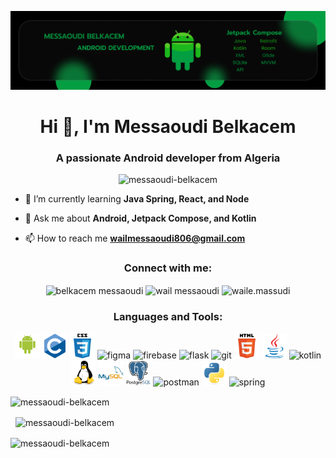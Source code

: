 [![MasterHead](./masterhead.png)](https://www.linkedin.com/in/belkacem-messaoudi-a95591230/)

<h1 align="center">Hi 👋, I'm Messaoudi Belkacem</h1>
<h3 align="center">A passionate Android developer from Algeria</h3>

<p align="center"> 
  <img src="https://komarev.com/ghpvc/?username=messaoudi-belkacem&label=Profile%20views&color=0e75b6&style=flat" alt="messaoudi-belkacem" /> 
</p>

- 🌱 I’m currently learning **Java Spring, React, and Node**

- 💬 Ask me about **Android, Jetpack Compose, and Kotlin**

- 📫 How to reach me **wailmessaoudi806@gmail.com**

<h3 align="center">Connect with me:</h3>
<p align="center">
  <a href="https://linkedin.com/in/belkacem-messaoudi" target="blank" style="text-decoration: none;">
    <img align="center" src="https://raw.githubusercontent.com/rahuldkjain/github-profile-readme-generator/master/src/images/icons/Social/linked-in-alt.svg" alt="belkacem messaoudi" height="30" width="40" />
  </a>
  <a href="https://fb.com/wail.messaoudi" target="blank" style="text-decoration: none;">
    <img align="center" src="https://raw.githubusercontent.com/rahuldkjain/github-profile-readme-generator/master/src/images/icons/Social/facebook.svg" alt="wail messaoudi" height="30" width="40" />
  </a>
  <a href="https://instagram.com/waile.massudi" target="blank" style="text-decoration: none;">
    <img align="center" src="https://raw.githubusercontent.com/rahuldkjain/github-profile-readme-generator/master/src/images/icons/Social/instagram.svg" alt="waile.massudi" height="30" width="40" />
  </a>
</p>

<h3 align="center">Languages and Tools:</h3>
<p align="center">
  <a href="https://developer.android.com" target="_blank" rel="noreferrer" style="text-decoration: none;">
    <img src="https://raw.githubusercontent.com/devicons/devicon/master/icons/android/android-original-wordmark.svg" alt="android" width="40" height="40"/>
  </a>
  <a href="https://www.cprogramming.com/" target="_blank" rel="noreferrer" style="text-decoration: none;">
    <img src="https://raw.githubusercontent.com/devicons/devicon/master/icons/c/c-original.svg" alt="c" width="40" height="40"/>
  </a>
  <a href="https://www.w3schools.com/css/" target="_blank" rel="noreferrer" style="text-decoration: none;">
    <img src="https://raw.githubusercontent.com/devicons/devicon/master/icons/css3/css3-original-wordmark.svg" alt="css3" width="40" height="40"/>
  </a>
  <a href="https://www.figma.com/" target="_blank" rel="noreferrer" style="text-decoration: none;">
    <img src="https://www.vectorlogo.zone/logos/figma/figma-icon.svg" alt="figma" width="40" height="40"/>
  </a>
  <a href="https://firebase.google.com/" target="_blank" rel="noreferrer" style="text-decoration: none;">
    <img src="https://www.vectorlogo.zone/logos/firebase/firebase-icon.svg" alt="firebase" width="40" height="40"/>
  </a>
  <a href="https://flask.palletsprojects.com/" target="_blank" rel="noreferrer" style="text-decoration: none;">
    <img src="https://www.vectorlogo.zone/logos/pocoo_flask/pocoo_flask-icon.svg" alt="flask" width="40" height="40"/>
  </a>
  <a href="https://git-scm.com/" target="_blank" rel="noreferrer" style="text-decoration: none;">
    <img src="https://www.vectorlogo.zone/logos/git-scm/git-scm-icon.svg" alt="git" width="40" height="40"/>
  </a>
  <a href="https://www.w3.org/html/" target="_blank" rel="noreferrer" style="text-decoration: none;">
    <img src="https://raw.githubusercontent.com/devicons/devicon/master/icons/html5/html5-original-wordmark.svg" alt="html5" width="40" height="40"/>
  </a>
  <a href="https://www.java.com" target="_blank" rel="noreferrer" style="text-decoration: none;">
    <img src="https://raw.githubusercontent.com/devicons/devicon/master/icons/java/java-original.svg" alt="java" width="40" height="40"/>
  </a>
  <a href="https://kotlinlang.org" target="_blank" rel="noreferrer" style="text-decoration: none;">
    <img src="https://www.vectorlogo.zone/logos/kotlinlang/kotlinlang-icon.svg" alt="kotlin" width="40" height="40"/>
  </a>
  <a href="https://www.linux.org/" target="_blank" rel="noreferrer" style="text-decoration: none;">
    <img src="https://raw.githubusercontent.com/devicons/devicon/master/icons/linux/linux-original.svg" alt="linux" width="40" height="40"/>
  </a>
  <a href="https://www.mysql.com/" target="_blank" rel="noreferrer" style="text-decoration: none;">
    <img src="https://raw.githubusercontent.com/devicons/devicon/master/icons/mysql/mysql-original-wordmark.svg" alt="mysql" width="40" height="40"/>
  </a>
  <a href="https://www.postgresql.org" target="_blank" rel="noreferrer" style="text-decoration: none;">
    <img src="https://raw.githubusercontent.com/devicons/devicon/master/icons/postgresql/postgresql-original-wordmark.svg" alt="postgresql" width="40" height="40"/>
  </a>
  <a href="https://postman.com" target="_blank" rel="noreferrer" style="text-decoration: none;">
    <img src="https://www.vectorlogo.zone/logos/getpostman/getpostman-icon.svg" alt="postman" width="40" height="40"/>
  </a>
  <a href="https://www.python.org" target="_blank" rel="noreferrer" style="text-decoration: none;">
    <img src="https://raw.githubusercontent.com/devicons/devicon/master/icons/python/python-original.svg" alt="python" width="40" height="40"/>
  </a>
  <a href="https://spring.io/" target="_blank" rel="noreferrer" style="text-decoration: none;">
    <img src="https://www.vectorlogo.zone/logos/springio/springio-icon.svg" alt="spring" width="40" height="40"/>
  </a>
</p>

<p>
  <img align="center" src="https://github-readme-stats.vercel.app/api/top-langs?username=messaoudi-belkacem&show_icons=true&locale=en&layout=compact" alt="messaoudi-belkacem" />
</p>

<p>&nbsp;
  <img align="center" src="https://github-readme-stats.vercel.app/api?username=messaoudi-belkacem&show_icons=true&locale=en" alt="messaoudi-belkacem" />
</p>

<p>
  <img align="center" src="https://github-readme-streak-stats.herokuapp.com/?user=messaoudi-belkacem&" alt="messaoudi-belkacem" />
</p>
